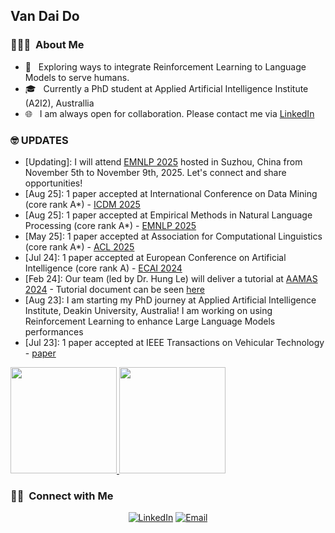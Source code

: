 
  
<h2> Van Dai Do </h2>

<h3> 👨🏻‍💻 &nbsp;About Me </h3>

- 🤔 &nbsp; Exploring ways to integrate Reinforcement Learning to Language Models to serve humans.
- 🎓 &nbsp; Currently a PhD student at Applied Artificial Intelligence Institute (A2I2), Australlia
- 🌐 &nbsp; I am always open for collaboration. Please contact me via [LinkedIn](https://www.linkedin.com/in/vandaido/)

<h3> 🤓 UPDATES </h3>

- [Updating]: I will attend [EMNLP 2025](https://2025.emnlp.org) hosted in Suzhou, China from November 5th to November 9th, 2025. Let's connect and share opportunities!
- [Aug 25]: 1 paper accepted at International Conference on Data Mining (core rank A*) - [ICDM 2025](https://www3.cs.stonybrook.edu/~icdm2025/index.html)
- [Aug 25]: 1 paper accepted at Empirical Methods in Natural Language Processing (core rank A*) - [EMNLP 2025](https://2025.emnlp.org)
- [May 25]: 1 paper accepted at Association for Computational Linguistics (core rank A*) - [ACL 2025](https://2025.aclweb.org)
- [Jul 24]: 1 paper accepted at European Conference on Artificial Intelligence (core rank A) - [ECAI 2024](https://www.ecai2024.eu)
- [Feb 24]: Our team (led by Dr. Hung Le) will deliver a tutorial at [AAMAS 2024](https://www.aamas2024-conference.auckland.ac.nz) - Tutorial document can be seen [here](https://thaihungle.github.io/publications/files/AAMAS2024_Tutorial.pdf)
- [Aug 23]: I am starting my PhD journey at Applied Artificial Intelligence Institute, Deakin University, Australia! I am working on using Reinforcement Learning to enhance Large Language Models performances
- [Jul 23]: 1 paper accepted at IEEE Transactions on Vehicular Technology - [paper](https://ieeexplore.ieee.org/document/10174680)

<a href="https://github.com/Davido111200">
  <img height="170em" src="https://github-readme-stats-sigma-five.vercel.app/api?username=Davido111200&theme=buefy&show_icons=true" />
  <img height="170em" src="https://github-readme-stats-sigma-five.vercel.app/api/top-langs/?username=Davido111200&theme=buefy&layout=compact" />
</a>

<br/>

<h3> 🤝🏻 &nbsp;Connect with Me </h3>

<p align="center">
<a href="https://www.linkedin.com/in/vandaido/"><img alt="LinkedIn" src="https://img.shields.io/badge/LinkedIn-DoVanDai-blue"></a>
<a href="mailto:davido111200@gmail.com"><img alt="Email" src="https://img.shields.io/badge/Email-davido111200%40gmail.com-red"></a>
</p>
